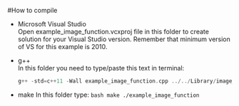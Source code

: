 #How to compile    
- Microsoft Visual Studio    
Open example_image_function.vcxproj file in this folder to create solution for your Visual Studio version. Remember that minimum version of VS for this example is 2010.

- g++    
In this folder you need to type/paste this text in terminal:    
	```cpp
	g++ -std=c++11 -Wall example_image_function.cpp ../../Library/image_function.cpp -o application
	```

- make
In this folder type:
        ```bash
        make
        ./example_image_function
        ```
